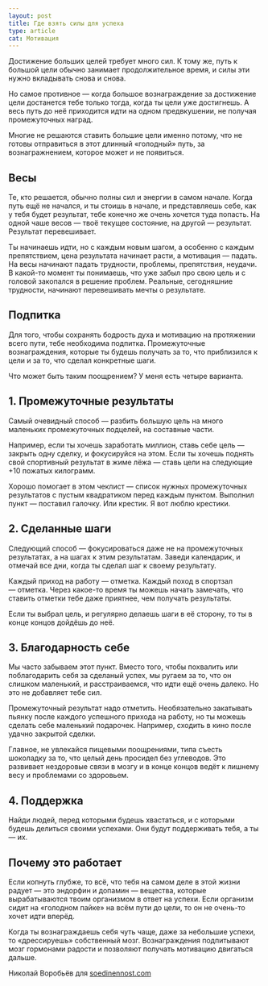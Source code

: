 ```yaml
---
layout: post
title: Где взять силы для успеха
type: article
cat: Мотивация
---
```


Достижение больших целей требует много сил. К тому же, путь к большой цели обычно занимает продолжительное время, и силы эти нужно вкладывать снова и снова.

Но самое противное — когда большое вознаграждение за достижение цели достанется тебе только тогда, когда ты цели уже достигнешь. А весь путь до неё приходится идти на одном предвкушении, не получая промежуточных наград.

Многие не решаются ставить большие цели именно потому, что не готовы отправиться в этот длинный «голодный» путь, за вознагражнением, которое может и не появиться.

## Весы

Те, кто решается, обычно полны сил и энергии в самом начале. Когда путь ещё не начался, и ты стоишь в начале, и представляешь себе, как у тебя будет результат, тебе конечно же очень хочется туда попасть. На одной чаше весов — твоё текущее состояние, на другой — результат. Результат перевешивает.

Ты начинаешь идти, но с каждым новым шагом, а особенно с каждым препятствием, цена результата начинает расти, а мотивация — падать. На весы начинают падать трудности, проблемы, препятствия, неудачи. В какой-то момент ты понимаешь, что уже забыл про свою цель и с головой закопался в решение проблем. Реальные, сегодняшние трудности, начинают перевешивать мечты о результате.

## Подпитка

Для того, чтобы сохранять бодрость духа и мотивацию на протяжении всего пути, тебе необходима подпитка. Промежуточные вознаграждения, которые ты будешь получать за то, что приблизился к цели и за то, что сделал конкретные шаги.

Что может быть таким поощрением? У меня есть четыре варианта.

## 1. Промежуточные результаты

Самый очевидный способ — разбить большую цель на много маленьких промежуточных подцелей, на составные части.

Например, если ты хочешь заработать миллион, ставь себе цель — закрыть одну сделку, и фокусируйся на этом. Если ты хочешь поднять свой спортивный результат в жиме лёжа — ставь цели на следующие +10 пожатых килограмм.

Хорошо помогает в этом чеклист — список нужных промежуточных результатов с пустым квадратиком перед каждым пунктом. Выполнил пункт — поставил галочку. Или крестик. Я вот люблю крестики.

## 2. Сделанные шаги

Следующий способ — фокусироваться даже не на промежуточных результатах, а на шагах к этим результатам. Заведи календарик, и отмечай все дни, когда ты сделал шаг к своему результату.

Каждый приход на работу — отметка. Каждый поход в спортзал — отметка. Через какое-то время ты можешь начать замечать, что ставить отметки тебе даже приятнее, чем получать результаты.

Если ты выбрал цель, и регулярно делаешь шаги в её сторону, то ты в конце концов дойдёшь до неё.

## 3. Благодарность себе

Мы часто забываем этот пункт. Вместо того, чтобы похвалить или поблагодарить себя за сделаный успех, мы ругаем за то, что он слишком маленький, и расстраиваемся, что идти ещё очень далеко. Но это не добавляет тебе сил.

Промежуточный результат надо отметить. Необязательно закатывать пьянку после каждого успешного прихода на работу, но ты можешь сделать себе маленький подарочек. Например, сходить в кино после удачно закрытой сделки.

Главное, не увлекайся пищевыми поощрениями, типа съесть шоколадку за то, что целый день просидел без углеводов. Это развивает нездоровые связи в мозгу и в конце концов ведёт к лишнему весу и проблемами со здоровьем.

## 4. Поддержка

Найди людей, перед которыми будешь хвастаться, и с которыми будешь делиться своими успехами. Они будут поддерживать тебя, а ты — их.

## Почему это работает

Если копнуть глубже, то всё, что тебя на самом деле в этой жизни радует — это эндорфин и допамин — вещества, которые вырабатываются твоим организмом в ответ на успехи. Если организм сидит на «голодном пайке» на всём пути до цели, то он не очень-то хочет идти вперёд.

Когда ты вознаграждаешь себя чуть чаще, даже за небольшие успехи, то «дрессируешь» собственный мозг. Вознаграждения подпитывают мозг гормонами радости и позволяют получать мотивацию двигаться дальше.

Николай Воробьёв для [soedinennost.com](http://soedinennost.com/)